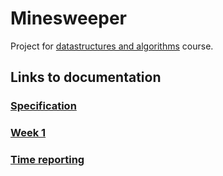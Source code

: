 # Minesweeper
Project for [datastructures and algorithms](https://github.com/TiraLabra/2019_alkukesa) course.

## Links to documentation
### [Specification](https://github.com/idaliisa/MineSweeper/blob/master/documentation/specification.md)
### [Week 1](https://github.com/idaliisa/MineSweeper/blob/master/documentation/week1.md)
### [Time reporting](https://github.com/idaliisa/MineSweeper/blob/master/documentation/timereport.md)
